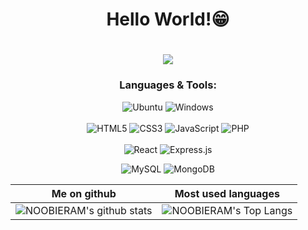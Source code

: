<h1 align=center> Hello World!😁 </h1>
<h1 align=center><img src="https://readme-typing-svg.herokuapp.com?font=jetbrains+mono&color=%teal&size=23&center=true&vCenter=true&lines=RAMANANTSOA+Rotsiniaina"></h1>
<!-- 
<p align="center">
    <img src="https://github-readme-streak-stats.herokuapp.com?user=NOOBIERAM&theme=solarized-dark&theme=leafy&ring=047884&sideNums=06ACBD&dates=06ACBD&currStreakNum=06ACBD&currStreakLabel=06ACBD&background=ffffff00&hide_border=true&stroke=ffffff00" alt="GitHub Stats" /> </p> -->
    
<!-- <div align="center"> 

[![](https://visitcount.itsvg.in/api?id=tohynyaina&icon=0&color=0)](https://visitcount.itsvg.in) 
<br>

[![Portfolio](https://img.shields.io/badge/Portfolio-%23000000.svg?style=for-the-badge&logo=firefox&logoColor=#FF7139)](https://tohynyaina.vercel.app/)

</div> -->

<h3 align="center">Languages & Tools:</h3>
<div align="center"> 


    
![Ubuntu](https://img.shields.io/badge/Ubuntu-E95420?style=for-the-badge&logo=ubuntu&logoColor=white) ![Windows](https://img.shields.io/badge/Windows-0078D6?style=for-the-badge&logo=windows&logoColor=white)
<br>    
![HTML5](https://img.shields.io/badge/html5-%23E34F26.svg?style=for-the-badge&logo=html5&logoColor=white) ![CSS3](https://img.shields.io/badge/css3-%231572B6.svg?style=for-the-badge&logo=css3&logoColor=white) ![JavaScript](https://img.shields.io/badge/javascript-%23323330.svg?style=for-the-badge&logo=javascript&logoColor=%23F7DF1E) ![PHP](https://img.shields.io/badge/php-%23777BB4.svg?style=for-the-badge&logo=php&logoColor=white)
<br>    
![React](https://img.shields.io/badge/react-%2320232a.svg?style=for-the-badge&logo=react&logoColor=%2361DAFB) ![Express.js](https://img.shields.io/badge/express.js-%23404d59.svg?style=for-the-badge&logo=express&logoColor=%2361DAFB) 
<br>
  
![MySQL](https://img.shields.io/badge/mysql-%2300f.svg?style=for-the-badge&logo=mysql&logoColor=white)  ![MongoDB](https://img.shields.io/badge/MongoDB-%234ea94b.svg?style=for-the-badge&logo=mongodb&logoColor=white)  
    
</div>



  Me on github                                                                                                                                             | Most used languages |
-------------------------------------------------------------------------------------------------------------------------------------------------------- | --------------------------- |
![NOOBIERAM's github stats](https://github-readme-stats.vercel.app/api?username=NOOBIERAM&theme=blue-green&hide_border=true&include_all_commits=false&count_private=false) | ![NOOBIERAM's Top Langs](https://github-readme-stats.vercel.app/api/top-langs/?username=NOOBIERAM&theme=blue-green&hide_border=true&include_all_commits=false&count_private=false&layout=compact) 
 